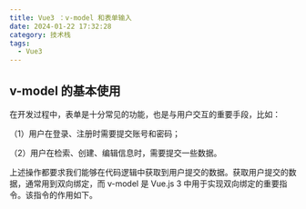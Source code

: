 ```yaml
---
title: Vue3 ：v-model 和表单输入
date: 2024-01-22 17:32:28
category: 技术栈
tags:
  - Vue3
---
```


## v-model 的基本使用

在开发过程中，表单是十分常见的功能，也是与用户交互的重要手段，比如：

（1）用户在登录、注册时需要提交账号和密码；

（2）用户在检索、创建、编辑信息时，需要提交一些数据。

上述操作都要求我们能够在代码逻辑中获取到用户提交的数据。获取用户提交的数据，通常用到双向绑定，而 v-model 是 Vue.js 3 中用于实现双向绑定的重要指令。该指令的作用如下。

